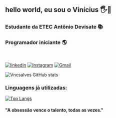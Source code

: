 ## hello world, eu sou o Vinícius 🖐️🖖 
### Estudante da ETEC Antônio Devisate 📚 
### Programador iníciante 🌎 
<br>

[![linkedin](https://img.shields.io/badge/LinkedIn-0077B5?style=for-the-badge&logo=linkedin&logoColor=white)](https://www.linkedin.com/in/vinicius-alves-b169b8268/)
[![Instagram](https://img.shields.io/badge/Instagram-E4405F?style=for-the-badge&logo=instagram&logoColor=white)](https://www.instagram.com/vncs_as/?next=%2F)
[![Gmail](https://img.shields.io/badge/Gmail-D14836?style=for-the-badge&logo=gmail&logoColor=white)](mailto:Vncsalves2278)


![Vncsalves GitHub stats](https://github-readme-stats.vercel.app/api?username=Vncsalves&show_icons=true&theme=radical)
### Linguagens já utilizadas:
[![Top Langs](https://github-readme-stats.vercel.app/api/top-langs/?username=Vncsalves&hide_progress=true=icons=true&theme=radical&heigh=10px)](https://github.com/Vncsalves/github-readme-stats)

#### "A obsessão vence o talento, todas as vezes."

